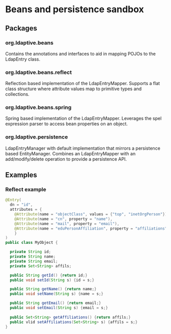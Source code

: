 # Beans and persistence sandbox

## Packages

### org.ldaptive.beans
Contains the annotations and interfaces to aid in mapping POJOs to the LdapEntry class.

### org.ldaptive.beans.reflect
Reflection based implementation of the LdapEntryMapper. Supports a flat class structure where attribute values map
to primitive types and collections.

### org.ldaptive.beans.spring
Spring based implementation of the LdapEntryMapper. Leverages the spel expression parser to access bean properties on an object.

### org.ldaptive.persistence
LdapEntryManager with default implementation that mirrors a persistence based EntityManager. Combines an LdapEntryMapper with an add/modify/delete operation to provide a persistence API.

## Examples

### Reflect example
```java
@Entry(
  dn = "id",
  attributes = {
    @Attribute(name = "objectClass", values = {"top", "inetOrgPerson"}),
    @Attribute(name = "cn", property = "name"),
    @Attribute(name = "mail", property = "email"),
    @Attribute(name = "eduPersonAffiliation", property = "affiliations")
    }
)
public class MyObject {

  private String id;
  private String name;
  private String email;
  private Set<String> affils;

  public String getId() {return id;}
  public void setId(String s) {id = s;}

  public String getName() {return name;}
  public void setName(String s) {name = s;}

  public String getEmail() {return email;}
  public void setEmail(String s) {email = s;}
  
  public Set<String> getAffiliations() {return affils;}
  public vlid setAffiliations(Set<String> s) {affils = s;}
}
```

